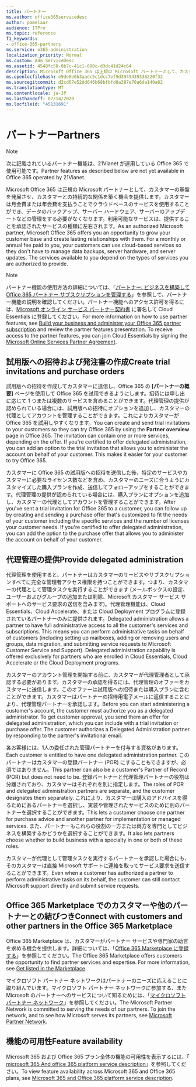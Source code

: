 ```yaml
---
title: パートナー
ms.author: office365servicedesc
author: pamelaar
audience: ITPro
ms.topic: reference
f1_keywords:
- office-365-partners
ms.service: o365-administration
localization_priority: Normal
ms.custom: Adm_ServiceDesc
ms.assetid: 4548fc58-0b7c-41c1-890c-d3dc41d24c64
description: Microsoft Office 365 は正規の Microsoft パートナーとして、カスタマーの基盤を発展させ、カスタマーとの持続的な関係を築く機会を提供します。カスタマーは月会費または年会費を支払うことでクラウドベースのサービスを使用することができ、データのバックアップ、サーバー ハードウェア、サーバーのアップデートなどの管理をする必要がなくなります。利用可能なサービスは、提供することを承認されたサービスの種類に左右されます。
ms.openlocfilehash: e9de8e6b3aadc5c1dcc7ef9d3949439336220f32
ms.sourcegitcommit: d2cd67e52dd646b68bfbfd8a387e70a6da140a62
ms.translationtype: MT
ms.contentlocale: ja-JP
ms.lasthandoff: 07/14/2020
ms.locfileid: "45131691"
---
```

# <a name="partners"></a><span data-ttu-id="c7c78-105">パートナー</span><span class="sxs-lookup"><span data-stu-id="c7c78-105">Partners</span></span>

> [!NOTE]
> <span data-ttu-id="c7c78-106">次に記載されているパートナー機能は、21Vianet が運用している Office 365 で使用可能です。</span><span class="sxs-lookup"><span data-stu-id="c7c78-106">Partner features as described below are not yet available in Office 365 operated by 21Vianet.</span></span> 
  
<span data-ttu-id="c7c78-p102">Microsoft Office 365 は正規の Microsoft パートナーとして、カスタマーの基盤を発展させ、カスタマーとの持続的な関係を築く機会を提供します。カスタマーは月会費または年会費を支払うことでクラウドベースのサービスを使用することができ、データのバックアップ、サーバー ハードウェア、サーバーのアップデートなどの管理をする必要がなくなります。利用可能なサービスは、提供することを承認されたサービスの種類に左右されます。</span><span class="sxs-lookup"><span data-stu-id="c7c78-p102">As an authorized Microsoft partner, Microsoft Office 365 offers you an opportunity to grow your customer base and create lasting relationships with them. For a monthly or annual fee paid to you, your customers can use cloud-based services so they don't have to manage data backups, server hardware, and server updates. The services available to you depend on the types of services you are authorized to provide.</span></span>
  
> [!NOTE]
> <span data-ttu-id="c7c78-p103">パートナー機能の使用方法の詳細については、「[パートナー: ビジネスを構築して Office 365 パートナー サブスクリプションを管理する](https://go.microsoft.com/fwlink/?LinkID=271614&amp;clcid=0x409)」を参照して、パートナー機能の説明を確認してください。パートナー機能へのアクセス許可を得るには、[Microsoft オンライン サービス パートナー契約書](https://go.microsoft.com/fwlink/p/?LinkId=285473) に署名して Cloud Essentials に登録してください。</span><span class="sxs-lookup"><span data-stu-id="c7c78-p103">For more information on how to use partner features, see [Build your business and administer your Office 365 partner subscription](https://go.microsoft.com/fwlink/?LinkID=271614&amp;clcid=0x409) and review the partner features presentation. To receive access to the partner features, you can join Cloud Essentials by signing the [Microsoft Online Services Partner Agreement](https://go.microsoft.com/fwlink/p/?LinkId=285473).</span></span> 
  
## <a name="create-trial-invitations-and-purchase-orders"></a><span data-ttu-id="c7c78-112">試用版への招待および発注書の作成</span><span class="sxs-lookup"><span data-stu-id="c7c78-112">Create trial invitations and purchase orders</span></span>

<span data-ttu-id="c7c78-p104">試用版への招待を作成してカスタマーに送信し、Office 365 の **[パートナーの概要]** ページを使用して Office 365 を試用できるようにします。招待には申し出に応じて 1 つまたは複数のサービスを含めることができます。代理管理の提供が認められている場合には、試用版への招待にオプションを追加し、カスタマーの代理としてアカウントを管理することができます。これによりカスタマーがOffice 365 を試用しやすくなります。</span><span class="sxs-lookup"><span data-stu-id="c7c78-p104">You can create and send trial invitations to your customers so they can try Office 365 by using the **Partner overview** page in Office 365. The invitation can contain one or more services, depending on the offer. If you're certified to offer delegated administration, you can add an option to the trial invitation that allows you to administer the account on behalf of your customer. This makes it easier for your customer to try Office 365.</span></span> 
  
<span data-ttu-id="c7c78-p105">カスタマーに Office 365 の試用版への招待を送信した後、特定のサービスやカスタマーに必要なライセンス数などを含め、カスタマーのニーズに合うようにカスタマイズした購入プランを作成、送信してフォローアップをすることができます。代理管理の提供が認められている場合には、購入プランにオプションを追加し、カスタマーの代理としてアカウントを管理することができます。</span><span class="sxs-lookup"><span data-stu-id="c7c78-p105">After you've sent a trial invitation for Office 365 to a customer, you can follow up by creating and sending a purchase offer that's customized to fit the needs of your customer including the specific services and the number of licenses your customer needs. If you're certified to offer delegated administration, you can add the option to the purchase offer that allows you to administer the account on behalf of your customer.</span></span>
  
## <a name="provide-delegated-administration"></a><span data-ttu-id="c7c78-119">代理管理の提供</span><span class="sxs-lookup"><span data-stu-id="c7c78-119">Provide delegated administration</span></span>

<span data-ttu-id="c7c78-p106">代理管理を使用すると、パートナーはカスタマーのサービスやサブスクリプションすべてに完全な管理者アクセス権限を持つことができます。つまり、カスタマーの代理として管理タスクを実行することができます (メールボックスの設定、ユーザーおよびグループの追加または削除、Microsoft カスタマー サービス サポートへのサービス要求の送信を含みます)。代理管理機能は、Cloud Essentials、Cloud Accelerate、または Cloud Deployment プログラムに登録されているパートナーのみに提供されます。</span><span class="sxs-lookup"><span data-stu-id="c7c78-p106">Delegated administration allows a partner to have full administrative access to all the customer's services and subscriptions. This means you can perform administrative tasks on behalf of customers (including setting up mailboxes, adding or removing users and groups, data migration, and submitting service requests to Microsoft Customer Service and Support). Delegated administration capability is offered exclusively for partners who are enrolled in Cloud Essentials, Cloud Accelerate or the Cloud Deployment programs.</span></span>
  
<span data-ttu-id="c7c78-p107">カスタマーのアカウント管理を開始する前に、カスタマーが代理管理者として承認する必要があります。カスタマーの承認を得るには、代理管理のオファーをカスタマーに送信します。このオファーは試用版への招待または購入プランに含むことができます。カスタマーはパートナーの招待用電子メールに返信することにより、代理管理パートナーを承認します。</span><span class="sxs-lookup"><span data-stu-id="c7c78-p107">Before you can start administering a customer's account, the customer must authorize you as a delegated administrator. To get customer approval, you send them an offer for delegated administration, which you can include with a trial invitation or purchase offer. The customer authorizes a Delegated Administration partner by responding to the partner's invitational email.</span></span>
  
<span data-ttu-id="c7c78-126">各お客様には、1人の委任された管理パートナーを付与する資格があります。</span><span class="sxs-lookup"><span data-stu-id="c7c78-126">Each customer is entitled to have one delegated administration partner.</span></span> <span data-ttu-id="c7c78-127">このパートナーはカスタマーの登録パートナー (POR) にすることもできますが、必須ではありません。</span><span class="sxs-lookup"><span data-stu-id="c7c78-127">This partner can also be a customer's Partner of Record (POR) but does not need to be.</span></span> <span data-ttu-id="c7c78-128">登録パートナーと代理管理パートナーの役割は分離されており、カスタマーはそれぞれを別に指定します。</span><span class="sxs-lookup"><span data-stu-id="c7c78-128">The roles of POR and delegated administration partners are separate, and the customer designates them separately.</span></span> <span data-ttu-id="c7c78-129">これにより、カスタマーは購入のアドバイスを得るためにあるパートナーを選択し、実装や管理されたサービスのために別のパートナーを選択することができます。</span><span class="sxs-lookup"><span data-stu-id="c7c78-129">This lets a customer choose one partner for purchase advice and another partner for implementation or managed services.</span></span> <span data-ttu-id="c7c78-130">また、パートナーもこれらの役割の一方または両方を専門としてビジネスを構築するかどうかを選択することができます。</span><span class="sxs-lookup"><span data-stu-id="c7c78-130">It also lets partners choose whether to build business with a specialty in one or both of these roles.</span></span>
  
<span data-ttu-id="c7c78-131">カスタマーが代理として管理タスクを実行するパートナーを承認した場合にも、そのカスタマーは直接 Microsoft サポートに連絡を取ってサービス要求を送信することができます。</span><span class="sxs-lookup"><span data-stu-id="c7c78-131">Even when a customer has authorized a partner to perform administrative tasks on its behalf, the customer can still contact Microsoft support directly and submit service requests.</span></span>
  
## <a name="connect-with-customers-and-other-partners-in-the-office-365-marketplace"></a><span data-ttu-id="c7c78-132">Office 365 Marketplace でのカスタマーや他のパートナーとの結びつき</span><span class="sxs-lookup"><span data-stu-id="c7c78-132">Connect with customers and other partners in the Office 365 Marketplace</span></span>

<span data-ttu-id="c7c78-p109">Office 365 Marketplace は、カスタマーがパートナー サービスや専門家の助言を求める機会を提供します。詳細については、「[Office 365 Marketplace に登録する](https://go.microsoft.com/fwlink/?LinkID=272019&amp;clcid=0x409)」を参照してください。</span><span class="sxs-lookup"><span data-stu-id="c7c78-p109">The Office 365 Marketplace offers customers the opportunity to find partner services and expertise. For more information, see [Get listed in the Marketplace](https://go.microsoft.com/fwlink/?LinkID=272019&amp;clcid=0x409).</span></span>
  
<span data-ttu-id="c7c78-p110">マイクロソフト パートナー ネットワークはパートナーのニーズに応えることに取り組んでいます。マイクロソフト パートナー ネットワークに参加する、また Microsoft のパートナーへのサービスについて知るためには、「[マイクロソフト パートナー ネットワーク](https://go.microsoft.com/fwlink/?LinkID=272021&amp;clcid=0x409)」を参照してください。</span><span class="sxs-lookup"><span data-stu-id="c7c78-p110">The Microsoft Partner Network is committed to serving the needs of our partners. To join the network, and to see how Microsoft serves its partners, see [Microsoft Partner Network](https://go.microsoft.com/fwlink/?LinkID=272021&amp;clcid=0x409).</span></span>
  
## <a name="feature-availability"></a><span data-ttu-id="c7c78-137">機能の可用性</span><span class="sxs-lookup"><span data-stu-id="c7c78-137">Feature availability</span></span>

<span data-ttu-id="c7c78-138">Microsoft 365 および Office 365 プラン全体の機能の可用性を表示するには、「 [microsoft 365 And office 365 platform service description](office-365-platform-service-description.md)」を参照してください。</span><span class="sxs-lookup"><span data-stu-id="c7c78-138">To view feature availability across Microsoft 365 and Office 365 plans, see [Microsoft 365 and Office 365 platform service description](office-365-platform-service-description.md).</span></span>
  